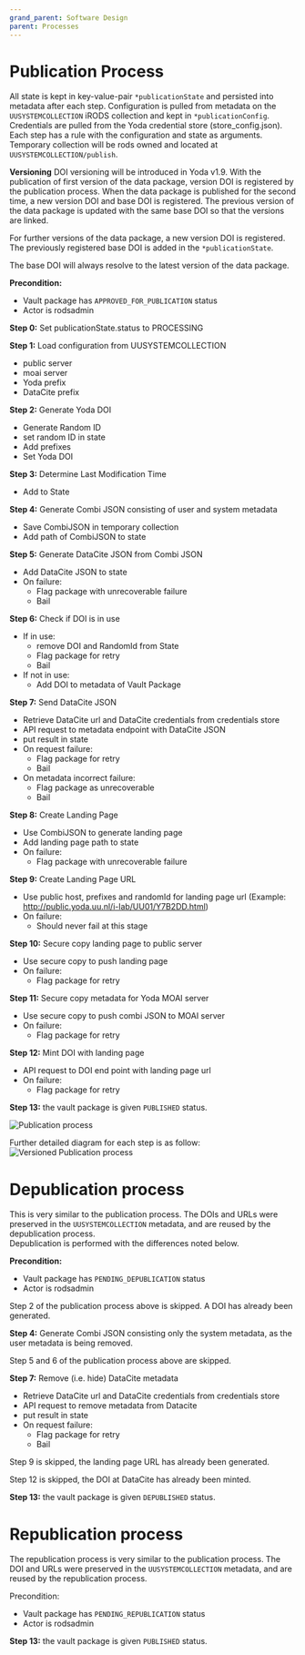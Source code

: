 ```yaml
---
grand_parent: Software Design
parent: Processes
---
```

# Publication Process
All state is kept in key-value-pair ``*publicationState`` and persisted into metadata after each step.
Configuration is pulled from metadata on the ``UUSYSTEMCOLLECTION`` iRODS collection and kept in ``*publicationConfig``.
Credentials are pulled from the Yoda credential store (store_config.json).
Each step has a rule with the configuration and state as arguments.
Temporary collection will be rods owned and located at ``UUSYSTEMCOLLECTION/publish``.

**Versioning**
DOI versioning will be introduced in Yoda v1.9. 
With the publication of first version of the data package, version DOI is registered by the publication process.
When the data package is published for the second time, a new version DOI and base DOI is registered. The previous version of the data package is updated with the same base DOI so that the versions are linked. 

For further versions of the data package, a new version DOI is registered. The previously registered base DOI is added in the ``*publicationState``.

The base DOI will always resolve to the latest version of the data package.


**Precondition:**
- Vault package has ```APPROVED_FOR_PUBLICATION``` status
- Actor is rodsadmin

**Step 0:** Set publicationState.status to PROCESSING

**Step 1:** Load configuration from UUSYSTEMCOLLECTION
- public server
- moai server
- Yoda prefix
- DataCite prefix

**Step 2:** Generate Yoda DOI
- Generate Random ID
- set random ID in state
- Add prefixes
- Set Yoda DOI

**Step 3:** Determine Last Modification Time
- Add to State

**Step 4:** Generate Combi JSON consisting of user and system metadata
- Save CombiJSON in temporary collection
- Add path of CombiJSON to state

**Step 5:** Generate DataCite JSON from Combi JSON
- Add DataCite JSON to state
- On failure:
	- Flag package with unrecoverable failure
	- Bail

**Step 6:** Check if DOI is in use
- If in use:
	- remove DOI and RandomId from State
	- Flag package for retry
	- Bail
- If not in use:
	- Add DOI to metadata of Vault Package

**Step 7:** Send DataCite JSON
- Retrieve DataCite url and DataCite credentials from credentials store
- API request to metadata endpoint with DataCite JSON
- put result in state
- On request failure:
	- Flag package for retry
	- Bail
- On metadata incorrect failure:
	- Flag package as unrecoverable
	- Bail

**Step 8:** Create Landing Page
- Use CombiJSON to generate landing page
- Add landing page path to state
- On failure:
	- Flag package with unrecoverable failure

**Step 9:** Create Landing Page URL
- Use public host, prefixes and randomId for landing page url
	(Example: http://public.yoda.uu.nl/i-lab/UU01/Y7B2DD.html)
- On failure:
	- Should never fail at this stage

**Step 10:** Secure copy landing page to public server
- Use secure copy to push landing page
- On failure:
	- Flag package for retry

**Step 11:** Secure copy metadata for Yoda MOAI server
- Use secure copy to push combi JSON to MOAI server
- On failure:
	- Flag package for retry

**Step 12:** Mint DOI with landing page
- API request to DOI end point with landing page url
- On failure:
	- Flag package for retry

**Step 13:** the vault package is given ```PUBLISHED``` status.

![Publication process](img/publication-process.png)

Further detailed diagram for each step is as follow:
![Versioned Publication process](img/version-publication-process.png)

# Depublication process
This is very similar to the publication process. The DOIs and URLs were preserved in the ```UUSYSTEMCOLLECTION``` metadata, and are reused by the depublication process.   
Depublication is performed with the differences noted below.

**Precondition:**
- Vault package has ```PENDING_DEPUBLICATION``` status
- Actor is rodsadmin

Step 2 of the publication process above is skipped. A DOI has already been generated.

**Step 4:** Generate Combi JSON consisting only the system metadata, as the user metadata is being removed.

Step 5 and 6 of the publication process above are skipped.

**Step 7:** Remove (i.e. hide) DataCite metadata
- Retrieve DataCite url and DataCite credentials from credentials store
- API request to remove metadata from Datacite
- put result in state
- On request failure:
	- Flag package for retry
	- Bail

Step 9 is skipped, the landing page URL has already been generated.

Step 12 is skipped, the DOI at DataCite has already been minted.

**Step 13:** the vault package is given ```DEPUBLISHED``` status.

# Republication process
The republication process is very similar to the publication process.  The DOI and URLs were preserved in the ```UUSYSTEMCOLLECTION``` metadata, and are reused by the republication process.

Precondition:
- Vault package has ```PENDING_REPUBLICATION``` status
- Actor is rodsadmin

**Step 13:** the vault package is given ```PUBLISHED``` status.
